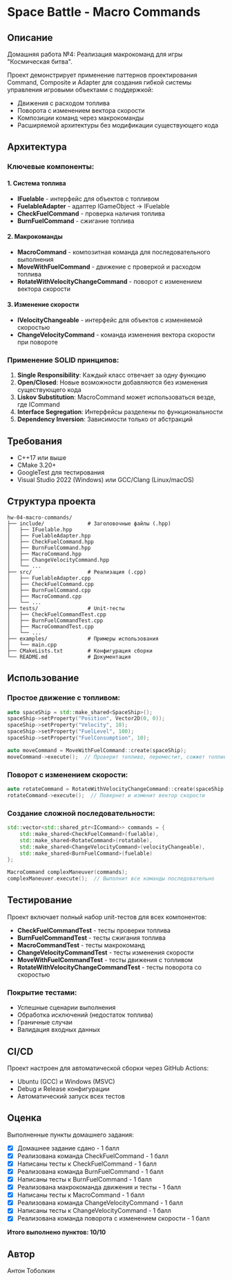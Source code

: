 ﻿# Space Battle - Macro Commands

## Описание

Домашняя работа №4: Реализация макрокоманд для игры "Космическая битва".

Проект демонстрирует применение паттернов проектирования Command, Composite и Adapter для создания гибкой системы управления игровыми объектами с поддержкой:
- Движения с расходом топлива
- Поворота с изменением вектора скорости
- Композиции команд через макрокоманды
- Расширяемой архитектуры без модификации существующего кода

## Архитектура

### Ключевые компоненты:

#### 1. Система топлива
- **IFuelable** - интерфейс для объектов с топливом
- **FuelableAdapter** - адаптер IGameObject → IFuelable
- **CheckFuelCommand** - проверка наличия топлива
- **BurnFuelCommand** - сжигание топлива

#### 2. Макрокоманды
- **MacroCommand** - композитная команда для последовательного выполнения
- **MoveWithFuelCommand** - движение с проверкой и расходом топлива
- **RotateWithVelocityChangeCommand** - поворот с изменением вектора скорости

#### 3. Изменение скорости
- **IVelocityChangeable** - интерфейс для объектов с изменяемой скоростью
- **ChangeVelocityCommand** - команда изменения вектора скорости при повороте

### Применение SOLID принципов:

1. **Single Responsibility**: Каждый класс отвечает за одну функцию
2. **Open/Closed**: Новые возможности добавляются без изменения существующего кода
3. **Liskov Substitution**: MacroCommand может использоваться везде, где ICommand
4. **Interface Segregation**: Интерфейсы разделены по функциональности
5. **Dependency Inversion**: Зависимости только от абстракций

## Требования

- C++17 или выше
- CMake 3.20+
- GoogleTest для тестирования
- Visual Studio 2022 (Windows) или GCC/Clang (Linux/macOS)

## Структура проекта

```
hw-04-macro-commands/
├── include/              # Заголовочные файлы (.hpp)
│   ├── IFuelable.hpp
│   ├── FuelableAdapter.hpp
│   ├── CheckFuelCommand.hpp
│   ├── BurnFuelCommand.hpp
│   ├── MacroCommand.hpp
│   ├── ChangeVelocityCommand.hpp
│   └── ...
├── src/                  # Реализация (.cpp)
│   ├── FuelableAdapter.cpp
│   ├── CheckFuelCommand.cpp
│   ├── BurnFuelCommand.cpp
│   ├── MacroCommand.cpp
│   └── ...
├── tests/                # Unit-тесты
│   ├── CheckFuelCommandTest.cpp
│   ├── BurnFuelCommandTest.cpp
│   ├── MacroCommandTest.cpp
│   └── ...
├── examples/             # Примеры использования
│   └── main.cpp
├── CMakeLists.txt        # Конфигурация сборки
└── README.md             # Документация
```

## Использование

### Простое движение с топливом:
```cpp
auto spaceShip = std::make_shared<SpaceShip>();
spaceShip->setProperty("Position", Vector2D(0, 0));
spaceShip->setProperty("Velocity", 10);
spaceShip->setProperty("FuelLevel", 100);
spaceShip->setProperty("FuelConsumption", 10);

auto moveCommand = MoveWithFuelCommand::create(spaceShip);
moveCommand->execute();  // Проверит топливо, переместит, сожжет топливо
```

### Поворот с изменением скорости:
```cpp
auto rotateCommand = RotateWithVelocityChangeCommand::create(spaceShip, true);
rotateCommand->execute();  // Повернет и изменит вектор скорости
```

### Создание сложной последовательности:
```cpp
std::vector<std::shared_ptr<ICommand>> commands = {
    std::make_shared<CheckFuelCommand>(fuelable),
    std::make_shared<RotateCommand>(rotatable),
    std::make_shared<ChangeVelocityCommand>(velocityChangeable),
    std::make_shared<BurnFuelCommand>(fuelable)
};

MacroCommand complexManeuver(commands);
complexManeuver.execute();  // Выполнит все команды последовательно
```

## Тестирование

Проект включает полный набор unit-тестов для всех компонентов:

- **CheckFuelCommandTest** - тесты проверки топлива
- **BurnFuelCommandTest** - тесты сжигания топлива
- **MacroCommandTest** - тесты макрокоманд
- **ChangeVelocityCommandTest** - тесты изменения скорости
- **MoveWithFuelCommandTest** - тесты движения с топливом
- **RotateWithVelocityChangeCommandTest** - тесты поворота со скоростью

### Покрытие тестами:
- Успешные сценарии выполнения
- Обработка исключений (недостаток топлива)
- Граничные случаи
- Валидация входных данных

## CI/CD

Проект настроен для автоматической сборки через GitHub Actions:
- Ubuntu (GCC) и Windows (MSVC)
- Debug и Release конфигурации
- Автоматический запуск всех тестов

## Оценка

Выполненные пункты домашнего задания:

- [x] Домашнее задание сдано - 1 балл
- [x] Реализована команда CheckFuelCommand - 1 балл
- [x] Написаны тесты к CheckFuelCommand - 1 балл
- [x] Реализована команда BurnFuelCommand - 1 балл
- [x] Написаны тесты к BurnFuelCommand - 1 балл
- [x] Реализована макрокоманда движения и тесты - 1 балл
- [x] Написаны тесты к MacroCommand - 1 балл
- [x] Реализована команда ChangeVelocityCommand - 1 балл
- [x] Написаны тесты к ChangeVelocityCommand - 1 балл
- [x] Реализована команда поворота с изменением скорости - 1 балл

**Итого выполнено пунктов: 10/10**

## Автор

Антон Тоболкин